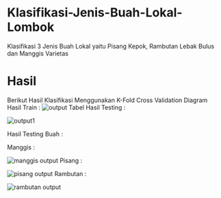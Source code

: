 # Klasifikasi-Jenis-Buah-Lokal-Lombok
Klasifikasi 3 Jenis Buah Lokal yaitu Pisang Kepok, Rambutan Lebak Bulus dan Manggis Varietas

# Hasil
Berikut Hasil Klasifikasi Menggunakan K-Fold Cross Validation
Diagram Hasil Train :
![output](https://github.com/user-attachments/assets/4c06e943-c5f3-48fc-b6f9-e103121fe6ef)
Tabel Hasil Testing :

![output1](https://github.com/user-attachments/assets/af1448d4-ab76-4192-919b-e15ee3e6400d)

Hasil Testing Buah :

Manggis    : 

![manggis output](https://github.com/user-attachments/assets/f3c2c4e2-26d8-4fe1-8c36-104ec41fa3a6)
Pisang     : 

![pisang output](https://github.com/user-attachments/assets/4d181af8-eb92-4383-baef-3ad3115f6529)
Rambutan   : 

![rambutan output](https://github.com/user-attachments/assets/8c4355b1-51be-4b5e-9e9e-93e394b167b4)




